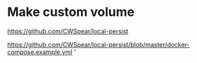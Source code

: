 

# Make custom volume
https://github.com/CWSpear/local-persist

https://github.com/CWSpear/local-persist/blob/master/docker-compose.example.yml
'
